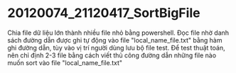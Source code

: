 # 20120074_21120417_SortBigFile
Chia file dữ liệu lớn thành nhiều file nhỏ bằng powershell. Đọc file nhờ danh sách đường dẫn được ghi tự động vào file "local_name_file.txt" bằng hàm ghi đường dẫn, tùy vào vị trí người dùng lưu bộ file test. Để test thuật toán, nên chỉ định 2-3 file bằng cách viết thủ công đường dẫn những file nào muốn sort vào file "local_name_file.txt"
